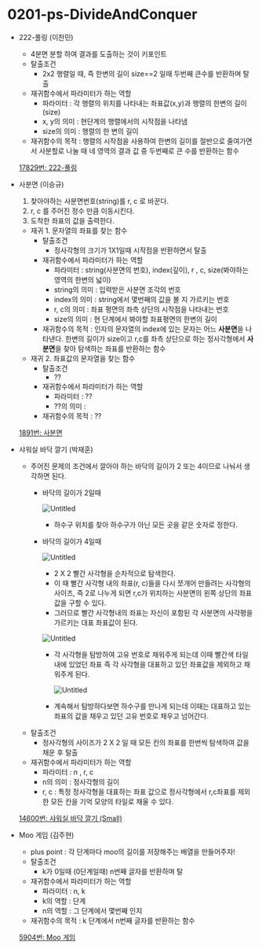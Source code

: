 # 0201-ps-DivideAndConquer

- 222-풀링 (이찬민)
    - 4분면 분할 하여 결과를 도출하는 것이 키포인트
    - 탈출조건
        - 2x2 행렬일 때, 즉 한변의 길이 size==2 일때  두번째 큰수를 반환하며 탈출
    - 재귀함수에서 파라미터가 하는 역할
        - 파라미터 : 각 행렬의 위치를 나타내는 좌표값(x,y)과 행렬의 한변의 길이(size)
        - x, y의 의미 : 현단계의 행렬에서의 시작점을 나타냄
        - size의 의미 : 행렬의 한 변의 길이
    - 재귀함수의 목적 :  행렬의 시작점을 사용하여 한변의 길이를 절반으로 줄여가면서 사분할로 나눌 때 네 영역의 결과 값 중 두번째로 큰 수를 반환하는 함수
    
    [17829번: 222-풀링](https://www.acmicpc.net/problem/17829)
    
- 사분면 (이승규)
    1. 찾아야하는 사분면번호(string)를 r, c 로 바꾼다.
    2. r, c 를 주어진 정수 만큼 이동시킨다.
    3. 도착한 좌표의 값을 출력한다.
    - 재귀 1. 문자열의 좌표를 찾는 함수
        - 탈출조건
            - 정사각형의 크기가 1X1일때 시작점을 반환하면서 탈출
        - 재귀함수에서 파라미터가 하는 역할
            - 파라미터 : string(사분면의 번호),  index(깊이), r , c, size(봐야하는 영역의 한변의 넓이)
            - string의 의미 : 입력받은 사분면 조각의 번호
            - index의 의미 : string에서 몇번째의 값을 볼 지 가르키는 번호
            - r, c의 의미 : 좌표 평면의 좌측 상단의 시작점을 나타내는 번호
            - size의 의미 : 현 단계에서 봐야할 좌표평면의 한변의 길이
        - 재귀함수의 목적 : 인자의 문자열의 index에 있는 문자는 어느 **사분면**을 나타낸다.  한변의 길이가 size이고 r,c를 좌측 상단으로 하는 정사각형에서 **사분면**을 찾아 탐색하는 좌표를 반환하는 함수
    - 재귀 2. 좌표값의 문자열을 찾는 함수
        - 탈출조건
            - ??
        - 재귀함수에서 파라미터가 하는 역할
            - 파라미터 : ??
            - ??의 의미 :
        - 재귀함수의 목적 : ??
    
    [1891번: 사분면](https://www.acmicpc.net/problem/1891)
    
- 샤워실 바닥 깔기 (박재훈)
    - 주어진 문제의 조건에서 깔아야 하는 바닥의 길이가 2 또는 4이므로 나눠서 생각하면 된다.
        - 바닥의 길이가 2일때
            
            ![Untitled](https://s3-us-west-2.amazonaws.com/secure.notion-static.com/700c1a52-e89e-4597-ad05-2c67bcb07c32/Untitled.png)
            
            - 하수구 위치를 찾아 하수구가 아닌 모든 곳을 같은 숫자로 정한다.
        - 바닥의 길이가 4일때
            
            ![Untitled](https://s3-us-west-2.amazonaws.com/secure.notion-static.com/9ce380ce-9240-4178-ae7b-e8c93beffcaf/Untitled.png)
            
            - 2 X 2 빨간 사각형을 순차적으로 탐색한다.
            - 이 때 빨간 사각형 내의 좌표(r, c)들을 다시 쪼개어 만들려는 사각형의 사이즈, 즉 2로 나누게 되면  r,c가 위치하는 사분면의 왼쪽 상단의 좌표값을 구할 수 있다.
            - 그러므로 빨간 사각형내의 좌표는  자신이 포함된 각 사분면의 사각평을 가르키는 대표 좌표값이 된다.
            
            ![Untitled](https://s3-us-west-2.amazonaws.com/secure.notion-static.com/ac9e767c-4ae3-4d82-94f0-2671be9e434f/Untitled.png)
            
            - 각 사각형을 탐방하여 고유 번호로 채워주게 되는데 이때 빨간색 타일내에 있었던 좌표 즉 각 사각형을 대표하고 있던 좌표값을 제외하고 채워주게 된다.
                
                ![Untitled](https://s3-us-west-2.amazonaws.com/secure.notion-static.com/dfa50b1f-5388-4097-8165-b377188f0a1b/Untitled.png)
                
            - 계속해서 탐방하다보면 하수구를 만나게 되는데 이때는 대표하고 있는 좌표의 값을 채우고 있던 고유 번호로 채우고 넘어간다.
    - 탈출조건
        - 정사각형의 사이즈가 2 X 2 일 때 모든 칸의 좌표를 한번씩 탐색하여 값을 채운 후 탈출
    - 재귀함수에서 파라미터가 하는 역할
        - 파라미터 : n , r, c
        - n의 의미 : 정사각형의 길이
        - r, c : 특정 정사각형을 대표하는 좌표 값으로 정사각형에서 r,c좌표를 제외한 모든 칸을 기억 모양의 타일로 채울 수 있다.
    
    [14600번: 샤워실 바닥 깔기 (Small)](https://www.acmicpc.net/problem/14600)
    
- Moo 게임 (김주현)
    - plus point : 각 단계마다 moo의 길이를 저장해주는 배열을 만들어주자!
    - 탈출조건
        - k가 0일때 (0단계일때) n번째 글자를 반환하며 탈
    - 재귀함수에서 파라미터가 하는 역할
        - 파라미터 : n, k
        - k의 역할 : 단계
        - n의 역할 : 그 단계에서 몇번째 인지
    - 재귀함수의 목적 : k 단계에서 n번째 글자를 반환하는 함수
    
    [5904번: Moo 게임](https://www.acmicpc.net/problem/5904)
